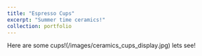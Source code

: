 ```yaml
---
title: "Espresso Cups"
excerpt: "Summer time ceramics!"
collection: portfolio
---
```


Here are some cups!(/images/ceramics_cups_display.jpg)
lets see!